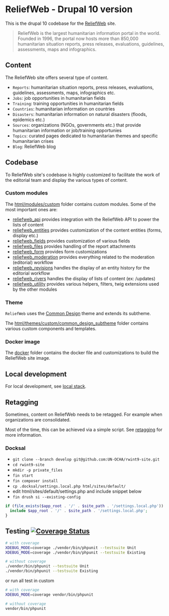 # ReliefWeb - Drupal 10 version

This is the drupal 10 codebase for the [ReliefWeb](https://reliefweb.int) site.

> ReliefWeb is the largest humanitarian information portal in the world. Founded
in 1996, the portal now hosts more than 850,000 humanitarian situation reports,
press releases, evaluations, guidelines, assessments, maps and infographics.

## Content

The ReliefWeb site offers several type of content.

- `Reports`: humanitarian situation reports,
press releases, evaluations, guidelines, assessments, maps, infographics etc.
- `Jobs`: job opportunities in humanitarian fields
- `Training`: training opportunities in humanitarian fields
- `Countries`: humanitarian information on countries
- `Disasters`: humanitarian information on natural disasters (floods, epidemics etc.)
- `Sources`: organizations (NGOs, governments etc.) that provide humanitarian information or job/training opportunies
- `Topics`: curated pages dedicated to humanitarian themes and specific humanitarian crises
- `Blog`: ReliefWeb blog

## Codebase

To ReliefWeb site's codebase is highly customized to facilitate the work of the editorial team and display the various types of content.

### Custom modules

The [html/modules/custom](html/modules/custom) folder contains custom modules. Some of the most important ones are:

- [reliefweb_api](html/modules/custom/reliefweb_api) provides integration with the ReliefWeb API to power the lists of content
- [reliefweb_entities](html/modules/custom/reliefweb_entities) provides customization of the content entities (forms, display etc.)
- [reliefweb_fields](html/modules/custom/reliefweb_fields) provides customization of various fields
- [reliefweb_files](html/modules/custom/reliefweb_files) provides handling of the report attachments
- [reliefweb_form](html/modules/custom/reliefweb_form) provides form customizations
- [reliefweb_moderation](html/modules/custom/reliefweb_moderation) provides everything related to the moderation (editorial) workflow
- [reliefweb_revisions](html/modules/custom/reliefweb_revisions) handles the display of an entity history for the editorial workflow
- [reliefweb_rivers](html/modules/custom/reliefweb_rivers) handles the display of lists of content (ex: /updates)
- [reliefweb_utility](html/modules/custom/reliefweb_utility) provides various helpers, filters, twig extensions used by the other modules

### Theme

`ReliefWeb` uses the [Common Design](https://github.com/UN-OCHA/common_design) theme and extends its subtheme.

The [html/themes/custom/common_design_subtheme](html/themes/custom/common_design_subtheme) folder contains various custom components and templates.

### Docker image

The [docker](docker) folder contains the docker file and customizations to build the ReliefWeb site image.

## Local development

For local development, see [local stack](local/README.md).

## Retagging

Sometimes, content on ReliefWeb needs to be retagged. For example when organizations are consolidated.

Most of the time, this can be achieved via a simple script. See [retagging](scripts/retagging/README.md) for more information.

### Docksal

- `git clone --branch develop git@github.com:UN-OCHA/rwint9-site.git`
- `cd rwint9-site`
- `mkdir -p private_files`
- `fin start`
- `fin composer install`
- `cp .docksal/settings.local.php html/sites/default/`
- edit html/sites/default/settings.php and include snippet below
- `fin drush si --existing-config`

```php
if (file_exists($app_root . '/' . $site_path . '/settings.local.php')) {
  include $app_root . '/' . $site_path . '/settings.local.php';
}
```

## Testing [![Coverage Status](https://coveralls.io/repos/github/UN-OCHA/rwint9-site/badge.svg)](https://coveralls.io/github/UN-OCHA/rwint9-site)

```bash
# with coverage
XDEBUG_MODE=coverage ./vendor/bin/phpunit --testsuite Unit
XDEBUG_MODE=coverage ./vendor/bin/phpunit --testsuite Existing

# without coverage
./vendor/bin/phpunit --testsuite Unit
./vendor/bin/phpunit --testsuite Existing
```

or run all test in custom

```bash
# with coverage
XDEBUG_MODE=coverage vendor/bin/phpunit

# without coverage
vendor/bin/phpunit
```
